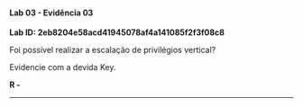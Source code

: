 
#### Lab 03 - Evidência 03

**Lab ID: 2eb8204e58acd41945078af4a141085f2f3f08c8**


Foi possível realizar a escalação de privilégios vertical?  
  
Evidencie com a devida Key.

**R -**

---
